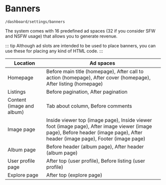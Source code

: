 # Banners

`/dashboard/settings/banners`

The system comes with 16 predefined ad spaces (32 if you consider SFW and NSFW usage) that allows you to generate revenue.

::: tip
Although ad slots are intended to be used to place banners, you can use these for placing any kind of HTML code.
:::

| Location                  | Ad spaces                                                                                                                                                                    |
| ------------------------- | ---------------------------------------------------------------------------------------------------------------------------------------------------------------------------- |
| Homepage                  | Before main title (homepage), After call to action (homepage), After cover (homepage), After listing (homepage)                                                              |
| Listings                  | Before pagination, After pagination                                                                                                                                          |
| Content (image and album) | Tab about column, Before comments                                                                                                                                            |
| Image page                | Inside viewer top (image page), Inside viewer foot (image page), After image viewer (image page), Before header (image page), After header (image page), Footer (image page) |
| Album page                | Before header (album page), After header (album page)                                                                                                                        |
| User profile page         | After top (user profile), Before listing (user profile)                                                                                                                      |
| Explore page              | After top (explore page)                                                                                                                                                     |
